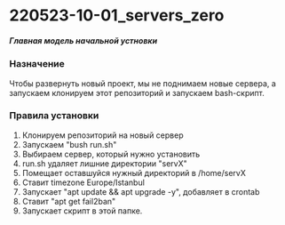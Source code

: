 # 220523-10-01_servers_zero

##### Главная модель начальной устновки

### Назначение

Чтобы развернуть новый проект, мы не поднимаем новые сервера, а запускаем клонируем этот репозиторий и запускаем bash-скрипт.

### Правила установки

1. Клонируем репозиторий на новый сервер
2. Запускаем "bush run.sh"
3. Выбираем сервер, который нужно установить
4. run.sh удаляет лишние директории "servX"
5. Помещает оставшуйся нужный директорий в /home/servX
6. Ставит timezone Europe/Istanbul
7. Запускает "apt update && apt upgrade -y", добавляет в crontab 
8. Ставит "apt get fail2ban"
9. Запускает скрипт в этой папке.

